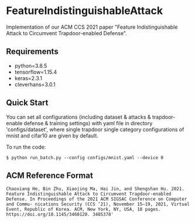 # FeatureIndistinguishableAttack
Implementation of our ACM CCS 2021 paper "Feature Indistinguishable Attack to Circumvent Trapdoor-enabled Defense".

## Requirements
- python=3.8.5
- tensorflow=1.15.4
- keras=2.3.1
- cleverhans=3.0.1

## Quick Start
You can set all configurations (including dataset & attacks & trapdoor-enable defense & training settings) with yaml file in directory 'configs/dataset', where single trapdoor single category configurations of mnist and cifar10 are given by default.

To run the code:

`$ python run_batch.py --config configs/mnist.yaml --device 0`

## ACM Reference Format
```
Chaoxiang He, Bin Zhu, Xiaojing Ma, Hai Jin, and Shengshan Hu. 2021. Feature Indistinguishable Attack to Circumvent Trapdoor-enabled Defense. In Proceedings of the 2021 ACM SIGSAC Conference on Computer and Commu- nications Security (CCS ’21), November 15–19, 2021, Virtual Event, Republic of Korea. ACM, New York, NY, USA, 18 pages. https://doi.org/10.1145/3460120. 3485378'
```
